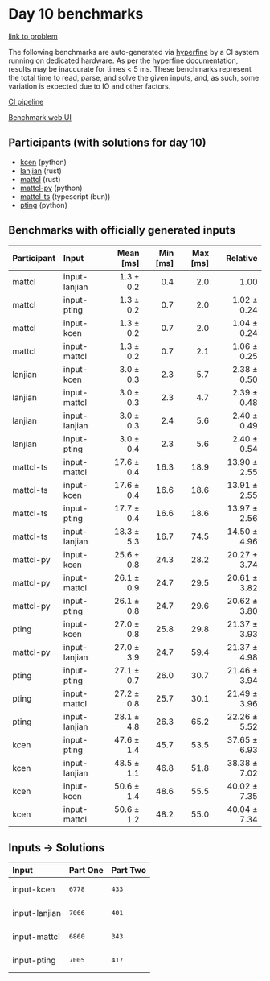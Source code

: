 # Day 10 benchmarks

[link to problem](https://adventofcode.com/2023/day/10)

The following benchmarks are auto-generated via
[hyperfine](https://github.com/sharkdp/hyperfine) by a CI system running on
dedicated hardware. As per the hyperfine documentation, results may be
inaccurate for times < 5 ms. These benchmarks represent the total time to read,
parse, and solve the given inputs, and, as such, some variation is expected due
to IO and other factors.

[CI pipeline](http://ci.papercode.net:8080/teams/main/pipelines/aoc2023)

[Benchmark web UI](https://aoc.ancalagon.black)


## Participants (with solutions for day 10)

- [kcen](https://github.com/kcen/aoc2023) (python)
- [lanjian](https://github.com/lanjian/aoc-2023) (rust)
- [mattcl](https://github.com/mattcl/aoc2023) (rust)
- [mattcl-py](https://github.com/mattcl/aoc2023-py) (python)
- [mattcl-ts](https://github.com/mattcl/aoc2023-js) (typescript (bun))
- [pting](https://github.com/pting/aoc2023) (python)


## Benchmarks with officially generated inputs

| Participant | Input | Mean [ms] | Min [ms] | Max [ms] | Relative |
|:---|:---|---:|---:|---:|---:|
| mattcl | input-lanjian | 1.3 ± 0.2 | 0.4 | 2.0 | 1.00 |
| mattcl | input-pting | 1.3 ± 0.2 | 0.7 | 2.0 | 1.02 ± 0.24 |
| mattcl | input-kcen | 1.3 ± 0.2 | 0.7 | 2.0 | 1.04 ± 0.24 |
| mattcl | input-mattcl | 1.3 ± 0.2 | 0.7 | 2.1 | 1.06 ± 0.25 |
| lanjian | input-kcen | 3.0 ± 0.3 | 2.3 | 5.7 | 2.38 ± 0.50 |
| lanjian | input-mattcl | 3.0 ± 0.3 | 2.3 | 4.7 | 2.39 ± 0.48 |
| lanjian | input-lanjian | 3.0 ± 0.3 | 2.4 | 5.6 | 2.40 ± 0.49 |
| lanjian | input-pting | 3.0 ± 0.4 | 2.3 | 5.6 | 2.40 ± 0.54 |
| mattcl-ts | input-mattcl | 17.6 ± 0.4 | 16.3 | 18.9 | 13.90 ± 2.55 |
| mattcl-ts | input-kcen | 17.6 ± 0.4 | 16.6 | 18.6 | 13.91 ± 2.55 |
| mattcl-ts | input-pting | 17.7 ± 0.4 | 16.6 | 18.6 | 13.97 ± 2.56 |
| mattcl-ts | input-lanjian | 18.3 ± 5.3 | 16.7 | 74.5 | 14.50 ± 4.96 |
| mattcl-py | input-kcen | 25.6 ± 0.8 | 24.3 | 28.2 | 20.27 ± 3.74 |
| mattcl-py | input-mattcl | 26.1 ± 0.9 | 24.7 | 29.5 | 20.61 ± 3.82 |
| mattcl-py | input-pting | 26.1 ± 0.8 | 24.7 | 29.6 | 20.62 ± 3.80 |
| pting | input-kcen | 27.0 ± 0.8 | 25.8 | 29.8 | 21.37 ± 3.93 |
| mattcl-py | input-lanjian | 27.0 ± 3.9 | 24.7 | 59.4 | 21.37 ± 4.98 |
| pting | input-pting | 27.1 ± 0.7 | 26.0 | 30.7 | 21.46 ± 3.94 |
| pting | input-mattcl | 27.2 ± 0.8 | 25.7 | 30.1 | 21.49 ± 3.96 |
| pting | input-lanjian | 28.1 ± 4.8 | 26.3 | 65.2 | 22.26 ± 5.52 |
| kcen | input-pting | 47.6 ± 1.4 | 45.7 | 53.5 | 37.65 ± 6.93 |
| kcen | input-lanjian | 48.5 ± 1.1 | 46.8 | 51.8 | 38.38 ± 7.02 |
| kcen | input-kcen | 50.6 ± 1.4 | 48.6 | 55.5 | 40.02 ± 7.35 |
| kcen | input-mattcl | 50.6 ± 1.2 | 48.2 | 55.0 | 40.04 ± 7.34 |


## Inputs -> Solutions

| Input | Part One | Part Two |
|:---|:---|:---|
|input-kcen|<pre>6778</pre>|<pre>433</pre>|
|input-lanjian|<pre>7066</pre>|<pre>401</pre>|
|input-mattcl|<pre>6860</pre>|<pre>343</pre>|
|input-pting|<pre>7005</pre>|<pre>417</pre>|